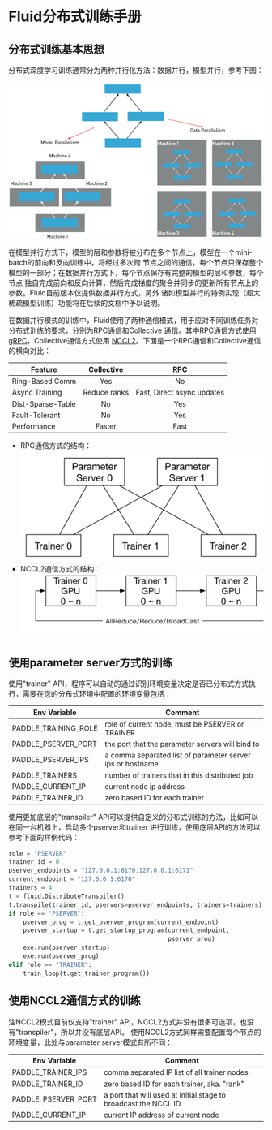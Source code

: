 # Fluid分布式训练手册

## 分布式训练基本思想

分布式深度学习训练通常分为两种并行化方法：数据并行，模型并行，参考下图：

<img src="src/parallelism.png">

在模型并行方式下，模型的层和参数将被分布在多个节点上，模型在一个mini-batch的前向和反向训练中，将经过多次跨
节点之间的通信。每个节点只保存整个模型的一部分；在数据并行方式下，每个节点保存有完整的模型的层和参数，每个节点
独自完成前向和反向计算，然后完成梯度的聚合并同步的更新所有节点上的参数。Fluid目前版本仅提供数据并行方式，另外
诸如模型并行的特例实现（超大稀疏模型训练）功能将在后续的文档中予以说明。

在数据并行模式的训练中，Fluid使用了两种通信模式，用于应对不同训练任务对分布式训练的要求，分别为RPC通信和Collective
通信。其中RPC通信方式使用[gRPC](https://github.com/grpc/grpc/)，Collective通信方式使用
[NCCL2](https://developer.nvidia.com/nccl)。下面是一个RPC通信和Collective通信的横向对比：

| Feature       | Collective    | RPC    |
| ------------- |:-------------:| :-----:|
| Ring-Based Comm  | Yes | No |
| Async Training   | Reduce ranks | Fast, Direct async updates |
| Dist-Sparse-Table | No      | Yes |
| Fault-Tolerant | No | Yes|
| Performance | Faster | Fast |

* RPC通信方式的结构：
  <img src="src/dist_train_pserver.png">
* NCCL2通信方式的结构：
  <img src="src/dist_train_nccl2.png">


## 使用parameter server方式的训练

使用"trainer" API，程序可以自动的通过识别环境变量决定是否已分布式方式执行，需要在您的分布式环境中配置的环境变量包括：

| Env Variable | Comment |
| ------------ | ------- |
| PADDLE_TRAINING_ROLE | role of current node, must be PSERVER or TRAINER |
| PADDLE_PSERVER_PORT | the port that the parameter servers will bind to |
| PADDLE_PSERVER_IPS | a comma separated list of parameter server ips or hostname |
| PADDLE_TRAINERS | number of trainers that in this distributed job |
| PADDLE_CURRENT_IP | current node ip address |
| PADDLE_TRAINER_ID | zero based ID for each trainer |

使用更加底层的"transpiler" API可以提供自定义的分布式训练的方法，比如可以在同一台机器上，启动多个pserver和trainer
进行训练，使用底层API的方法可以参考下面的样例代码：

```python
role = "PSERVER"
trainer_id = 0
pserver_endpoints = "127.0.0.1:6170,127.0.0.1:6171"
current_endpoint = "127.0.0.1:6170"
trainers = 4
t = fluid.DistributeTranspiler()
t.transpile(trainer_id, pservers=pserver_endpoints, trainers=trainers)
if role == "PSERVER":
    pserver_prog = t.get_pserver_program(current_endpoint)
    pserver_startup = t.get_startup_program(current_endpoint,
                                            pserver_prog)
    exe.run(pserver_startup)
    exe.run(pserver_prog)
elif role == "TRAINER":
    train_loop(t.get_trainer_program())
```

## 使用NCCL2通信方式的训练

注NCCL2模式目前仅支持"trainer" API，NCCL2方式并没有很多可选项，也没有"transpiler"，所以并没有底层API。
使用NCCL2方式同样需要配置每个节点的环境变量，此处与parameter server模式有所不同：

| Env Variable | Comment |
| ------------ | ------- |
| PADDLE_TRAINER_IPS | comma separated IP list of all trainer nodes |
| PADDLE_TRAINER_ID | zero based ID for each trainer, aka. "rank" |
| PADDLE_PSERVER_PORT | a port that will used at initial stage to broadcast the NCCL ID |
| PADDLE_CURRENT_IP | current IP address of current node |
